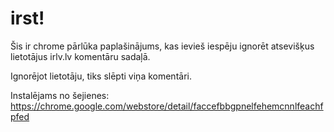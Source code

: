 # irst!

Šis ir chrome pārlūka paplašinājums, kas ievieš iespēju ignorēt atsevišķus lietotājus irlv.lv komentāru sadaļā.

Ignorējot lietotāju, tiks slēpti viņa komentāri.

Instalējams no šejienes: https://chrome.google.com/webstore/detail/faccefbbgpnelfehemcnnlfeachfpfed
